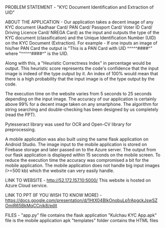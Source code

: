 PROBLEM STATEMENT -
"KYC Document Identification and Extraction of UID"


ABOUT THE APPLICATION -
Our application takes a decent image of any KYC document (Aadhaar Card/ PAN Card/ Passport Card/ Voter ID Card/ Driving Licence Card/ NREGA Card) as the input and outputs the type of the KYC document (classification) and the Unique Identification Number (UID) on the KYC Document (Extraction). For example - If one inputs an image of his/her PAN Card the output is "This is a PAN Card with UID ^^^^^####^" where "^^^^^####^" is the UID.

Along with this, a "Heuristic Correctness Index" in percentage would be output. This heuristic score represents the code's confidence that the input image is indeed of the type output by it. An index of 100% would mean that there is a high probability that the input image is of the type output by the code.

The execution time on the website varies from 5 seconds to 25 seconds depending on the input image. The accuracy of our application is certainly above 99% for a decent image taken on any smartphone. The algorithm for string searching and double-checking has been designed by us completely (read the PPT).

Pytesseract library was used for OCR and Open-CV library for preprocessing.

A mobile application was also built using the same flask application on Android Studio. The image input to the mobile application is stored on Firebase storage and later passed on to the Azure server. The output from our flask application is displayed within 15 seconds on the mobile screen. To reduce the execution time the accuracy was compromised a bit for the mobile application. The mobile application does not handle big input images (>=500 kb) which the website can very easily handle.


LINK TO WEBSITE -
http://52.172.157.10:5000/ This website is hosted on Azure Cloud service.


LINK TO PPT (IF YOU WISH TO KNOW MORE) -
https://docs.google.com/presentation/d/1HtX04BIkOnobuLp1rApgckJswSZOmiR65BkMqCCnik8/edit


FILES -
"app.py" file contains the flask application 
"Kulchau KYC App.apk" file is the mobile application apk
"templates" folder contains the HTML files
